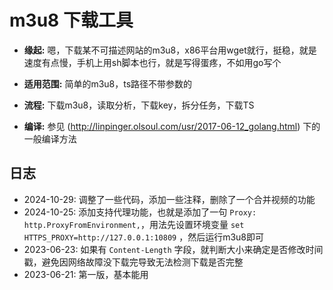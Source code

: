 # m3u8 下载工具

- **缘起:** 嗯，下载某不可描述网站的m3u8，x86平台用wget就行，挺稳，就是速度有点慢，手机上用sh脚本也行，就是写得蛋疼，不如用go写个

- **适用范围:** 简单的m3u8，ts路径不带参数的

- **流程:** 下载m3u8，读取分析，下载key，拆分任务，下载TS

- **编译:** 参见 (http://linpinger.olsoul.com/usr/2017-06-12_golang.html)  下的一般编译方法

## 日志

- 2024-10-29: 调整了一些代码，添加一些注释，删除了一个合并视频的功能
- 2024-10-25: 添加支持代理功能，也就是添加了一句 `Proxy: http.ProxyFromEnvironment,`，用法先设置环境变量 `set HTTPS_PROXY=http://127.0.0.1:10809` ，然后运行m3u8即可
- 2023-06-23: 如果有 `Content-Length` 字段，就判断大小来确定是否修改时间戳，避免因网络故障没下载完导致无法检测下载是否完整
- 2023-06-21: 第一版，基本能用


